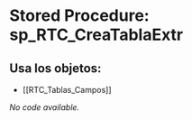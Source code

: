 # Stored Procedure: sp_RTC_CreaTablaExtr

## Usa los objetos:
- [[RTC_Tablas_Campos]]

*No code available.*
